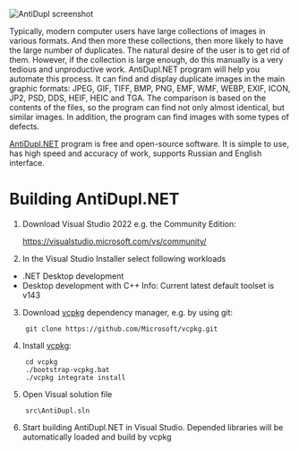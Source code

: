 ![AntiDupl screenshot](https://ermig1979.github.io/AntiDupl/data/help/english/files/MainForm.png)

Typically, modern computer users have large collections of images in various formats. 
And then more these collections, then more likely to have the large number of duplicates. 
The natural desire of the user is to get rid of them. However, if the collection is large 
enough, do this manually is a very tedious and unproductive work. AntiDupl.NET program 
will help you automate this process. It can find and display duplicate images in the main 
graphic formats: JPEG, GIF, TIFF, BMP, PNG, EMF, WMF, WEBP, EXIF, ICON, JP2, PSD, DDS, HEIF, HEIC and TGA. 
The comparison is based on the contents of the files, so the program can find not only 
almost identical, but similar images. In addition, the program can find images with some 
types of defects.

[AntiDupl.NET](http://ermig1979.github.io/AntiDupl) program is free and open-source software. 
It is simple to use, has high speed and accuracy of work, supports Russian and English interface.

Building AntiDupl.NET
================================
1. Download Visual Studio 2022
e.g. the Community Edition:

	https://visualstudio.microsoft.com/vs/community/
	
2. In the Visual Studio Installer select following workloads
- .NET Desktop development
- Desktop development with C++
Info: Current latest default toolset is v143
3. Download [vcpkg](https://github.com/Microsoft/vcpkg) dependency manager,
e.g. by using git:
```
	git clone https://github.com/Microsoft/vcpkg.git
```
4. Install [vcpkg](https://github.com/Microsoft/vcpkg):
```
	cd vcpkg
	./bootstrap-vcpkg.bat
	./vcpkg integrate install
```
5. Open Visual solution file
```
	src\AntiDupl.sln
```
6. Start building AntiDupl.NET in Visual Studio.
Depended libraries will be automatically loaded and build by vcpkg
